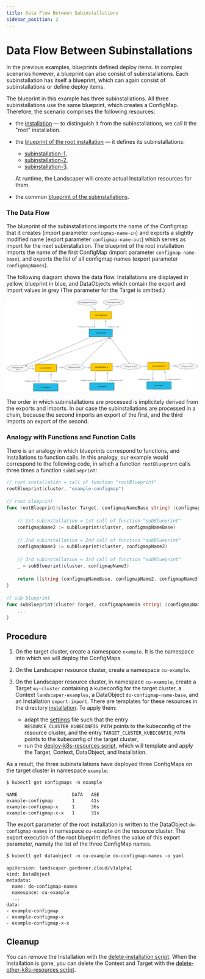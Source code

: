 ```yaml
---
title: Data Flow Between Subinstallations
sidebar_position: 2
---
```


# Data Flow Between Subinstallations

In the previous examples, blueprints defined deploy items. In complex scenarios however, a blueprint can also consist of 
subinstallations. Each subinstallation has itself a blueprint, which can again consist of subinstallations or define deploy items.

The blueprint in this example has three subinstallations. All three subinstallations use the same blueprint, which 
creates a ConfigMap. Therefore, the scenario comprises the following resources:
- the [installation](./installation/installation.yaml.tpl) &mdash; to distinguish it from the subinstallations, we call it the "root" installation.
- the [blueprint of the root installation](https://github.com/gardener/landscaper/tree/master/docs/guided-tour/subinstallations/export-import/blueprints/root) &mdash; 
  it defines its subinstallations:
  - [subinstallation-1](./blueprints/root/subinstallation-1.yaml),
  - [subinstallation-2](./blueprints/root/subinstallation-2.yaml),
  - [subinstallation-3](./blueprints/root/subinstallation-3.yaml).  
  
  At runtime, the Landscaper will create actual Installation resources for them.
- the common [blueprint of the subinstallations](https://github.com/gardener/landscaper/tree/master/docs/guided-tour/subinstallations/export-import/blueprints/sub).


### The Data Flow 

The blueprint of the subinstallations imports the name of the Configmap that it creates (import parameter `configmap-name-in`)
and exports a slightly modified name (export parameter `configmap-name-out`) which serves as import for the next subinstallation.
The blueprint of the root installation imports the name of the first ConfigMap (import parameter `configmap-name-base`), 
and exports the list of all configmap names (export parameter `configmapNames`).

The following diagram shows the data flow. Installations are displayed in yellow, blueprint in blue, 
and DataObjects which contain the export and import values in grey (The parameter for the Target is omitted.) 

![export-import](./images/export-import.png)

The order in which subinstallations are processed is implicitely derived from the exports and imports. 
In our case the subinstallations are processed in a chain, because the second imports an export of the first, and
the third imports an export of the second.


### Analogy with Functions and Function Calls

There is an analogy in which blueprints correspond to functions, and Installations to function calls. In this analogy,
our example would correspond to the following code, in which a function `rootBlueprint` calls three times a 
function `subBlueprint`:

```go
// root installation = call of function "rootBlueprint"
rootBlueprint(cluster, "example-configmap")

// root blueprint
func rootBlueprint(cluster Target, configmapNameBase string) (configmapNames []string) {

    // 1st subinstallation = 1st call of function "subBlueprint"
    configmapName2 := subBlueprint(cluster, configmapNameBase)

    // 2nd subinstallation = 2nd call of function "subBlueprint"
    configmapName3 := subBlueprint(cluster, configmapName2)

    // 3rd subinstallation = 3rd call of function "subBlueprint"
    _ = subBlueprint(cluster, configmapName3)
	
	return []string {configmapNameBase, configmapName2, configmapName3}
} 

// sub blueprint
func subBlueprint(cluster Target, configmapNameIn string) (configmapNameOut string) {
	...
}
```


## Procedure

1. On the target cluster, create a namespace `example`. It is the namespace into which we will deploy the ConfigMaps.

2. On the Landscaper resource cluster, create a namespace `cu-example`.

3. On the Landscaper resource cluster, in namespace `cu-example`, create a Target `my-cluster` containing a
   kubeconfig for the target cluster, a Context `landscaper-examples`, a DataObject `do-configmap-name-base`, 
   and an Installation `export-import`. There are templates for these resources in the directory
   [installation](https://github.com/gardener/landscaper/tree/master/docs/guided-tour/subinstallations/export-import/installation).
   To apply them:
    - adapt the [settings](https://github.com/gardener/landscaper/tree/master/docs/guided-tour/subinstallations/export-import/commands/settings) file
      such that the entry `RESOURCE_CLUSTER_KUBECONFIG_PATH` points to the kubeconfig of the resource cluster,
      and the entry `TARGET_CLUSTER_KUBECONFIG_PATH` points to the kubeconfig of the target cluster,
    - run the [deploy-k8s-resources script](https://github.com/gardener/landscaper/tree/master/docs/guided-tour/subinstallations/export-import/commands/deploy-k8s-resources.sh),
      which will template and apply the Target, Context, DataObject, and Installation.


As a result, the three subinstallations have deployed three ConfigMaps on the target cluster in namespace `example`:

```shell
$ kubectl get configmaps -n example

NAME                    DATA   AGE
example-configmap       1      41s
example-configmap-x     1      36s
example-configmap-x-x   1      31s
```

The export parameter of the root installation is written to the DataObject `do-configmap-names` in namespace `cu-example`
on the resource cluster. The export execution of the root blueprint defines the value of this export parameter, namely 
the list of the three ConfigMap names.

```shell
$ kubectl get dataobject -n cu-example do-configmap-names -o yaml

apiVersion: landscaper.gardener.cloud/v1alpha1
kind: DataObject
metadata:
  name: do-configmap-names
  namespace: cu-example
  ...
data:
- example-configmap
- example-configmap-x
- example-configmap-x-x
```


## Cleanup

You can remove the Installation with the
[delete-installation script](https://github.com/gardener/landscaper/tree/master/docs/guided-tour/subinstallations/export-import/commands/delete-installation.sh).
When the Installation is gone, you can delete the Context and Target with the
[delete-other-k8s-resources script](https://github.com/gardener/landscaper/tree/master/docs/guided-tour/subinstallations/export-import/commands/delete-other-k8s-resources.sh).


